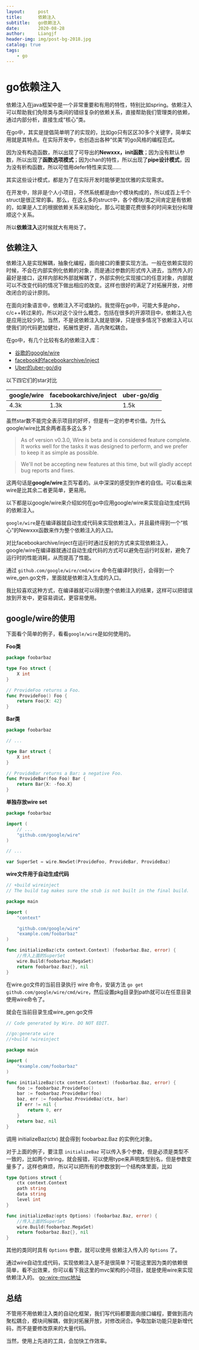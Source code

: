 ```yaml
---
layout:     post                  
title:      依赖注入
subtitle:   go依赖注入
date:       2020-08-28
author:     Liangjf
header-img: img/post-bg-2018.jpg
catalog: true                      
tags:                       
    - go
---
```


# go依赖注入

依赖注入在java框架中是一个非常重要和有用的特性，特别比如spring。依赖注入可以帮助我们免除类与类间的错综复杂的依赖关系，直接帮助我们管理类的依赖，通过内部分析，直接生成“核心”类。

在go中，其实是提倡简单明了的实现的，比如go只有区区30多个关键字，简单实用就是其特点。在实际开发中，也创造出各种“优美”的go风格的编程范式。

因为没有构造函数，所以出现了可导出的**Newxxx，init函数**；因为没有默认参数，所以出现了**函数选项模式**；因为chan的特性，所以出现了**pipe设计模式**，因为没有析构函数，所以可借用defer特性来实现......

其实这些设计模式，都是为了在实际开发时能够更加优雅的实现需求。

在开发中，除非是个人小项目，不然系统都是由n个模块构成的，所以成百上千个struct是很正常的事。那么，在这么多的struct中，各个模块/类之间肯定是有依赖的，如果是人工的根据依赖关系来初始化，那么可能要花费很多的时间来划分和理顺这个关系。

所以**依赖注入**这时候就大有用处了。

## 依赖注入
依赖注入是实现解耦，抽象化编程，面向接口的重要实现方法。一般在依赖实现的时候，不会在内部实例化依赖的对象，而是通过参数的形式传入进去，当然传入的最好是接口，这样内部和外部就解耦了，外部实例化实现接口的任意对象，内部就可以不改变代码的情况下做出相应的改变。这样也很好的满足了对拓展开放，对修改闭合的设计原则。

在面向对象语言中，依赖注入不可或缺的。我觉得在go中，可能大多是php，c/c++转过来的，所以对这个没什么概念，包括在很多的开源项目中，依赖注入也是应用比较少的。当然，不是说依赖注入就是银弹，只是很多情况下依赖注入可以使我们的代码更加健壮，拓展性更好，高内聚松耦合。

在go中，有几个比较有名的依赖注入库：

- [谷歌的google/wire](https://github.com/google/wire)
- [facebook的facebookarchive/inject](https://github.com/facebookarchive/inject)
- [Uber的uber-go/dig](https://github.com/uber-go/dig)

以下四它们的star对比

|google/wire|facebookarchive/inject|uber-go/dig|
|----|----|----|
|4.3k|1.3k|1.5k|


虽然star数不能完全表示项目的好坏，但是有一定的参考价值。为什么google/wire比其余两者高多这么多？

> As of version v0.3.0, Wire is beta and is considered feature complete. It works well for the tasks it was designed to perform, and we prefer to keep it as simple as possible.

> We'll not be accepting new features at this time, but will gladly accept bug reports and fixes.

这两句话是**google/wire**主页写着的。从中深深的感受到作者的自信。可以看出来wire是比其余二者更简单，更易用。

以下都是以google/wire来介绍如何在go中应用google/wire来实现自动生成代码的依赖注入。

`google/wire`是在编译器就自动生成代码来实现依赖注入，并且最终得到一个“核心”的Newxxx函数来作为整个依赖注入的入口。

对比facebookarchive/inject在运行时通过反射的方式来实现依赖注入，google/wire在编译器就通过自动生成代码的方式可以避免在运行时反射，避免了运行时的性能消耗，从而提高了性能。

通过 `github.com/google/wire/cmd/wire` 命令在编译时执行，会得到一个wire_gen.go文件，里面就是依赖注入生成的入口。

我比较喜欢这种方式，在编译器就可以得到整个依赖注入的结果，这样可以把错误放到开发中，更容易调试，更容易使用。

## google/wire的使用

下面看个简单的例子，看看`google/wire`是如何使用的。

**Foo类**
```go
package foobarbaz

type Foo struct {
    X int
}

// ProvideFoo returns a Foo.
func ProvideFoo() Foo {
    return Foo{X: 42}
}
```

**Bar类**
```go
package foobarbaz

// ...

type Bar struct {
    X int
}

// ProvideBar returns a Bar: a negative Foo.
func ProvideBar(foo Foo) Bar {
    return Bar{X: -foo.X}
}
```

**单独存放wire set**
```go
package foobarbaz

import (
    // ...
    "github.com/google/wire"
)

// ...

var SuperSet = wire.NewSet(ProvideFoo, ProvideBar, ProvideBaz)
```

**wire文件用于自动生成代码**
```go
// +build wireinject
// The build tag makes sure the stub is not built in the final build.

package main

import (
    "context"

    "github.com/google/wire"
    "example.com/foobarbaz"
)

func initializeBaz(ctx context.Context) (foobarbaz.Baz, error) {
    //传入上面的SuperSet
    wire.Build(foobarbaz.MegaSet)
    return foobarbaz.Baz{}, nil
}
```

在wire.go文件的当前目录执行 wire 命令，安装方法 `go get github.com/google/wire/cmd/wire`，然后设置pkg目录到path就可以在任意目录使用wire命令了。


就会在当前目录生成wire_gen.go文件

```go
// Code generated by Wire. DO NOT EDIT.

//go:generate wire
//+build !wireinject

package main

import (
    "example.com/foobarbaz"
)

func initializeBaz(ctx context.Context) (foobarbaz.Baz, error) {
    foo := foobarbaz.ProvideFoo()
    bar := foobarbaz.ProvideBar(foo)
    baz, err := foobarbaz.ProvideBaz(ctx, bar)
    if err != nil {
        return 0, err
    }
    return baz, nil
}
```

调用 initializeBaz(ctx) 就会得到 foobarbaz.Baz 的实例化对象。

对于上面的例子，要注意 `initializeBaz` 可以传入多个参数，但是必须是类型不一致的，比如两个string，就会报错，可以使用type来声明类型别名，但是参数变量多了，这样也麻烦，所以可以把所有的参数放到一个结构体里面，比如

```go
type Options struct {
    ctx context.Context
    path string
    data string
    level int
}

func initializeBaz(opts Options) (foobarbaz.Baz, error) {
    //传入上面的SuperSet
    wire.Build(foobarbaz.MegaSet)
    return foobarbaz.Baz{}, nil
}
```

其他的类同时具有 `Options` 参数，就可以使用 依赖注入传入的 `Options` 了。


通过wire自动生成代码，实现依赖注入是不是很简单？可能这里因为类的依赖很简单，看不出效果，你可以看下我这里的mvc架构的小项目，就是使用wire来实现依赖注入的。
[go-wire-mvc地址](https://github.com/liangjfblue/go-cores/tree/master/go-wire-mvc)

## 总结
不管用不用依赖注入类的自动化框架，我们写代码都要面向接口编程，要做到高内聚松耦合，模块间解耦，做到对拓展开放，对修改闭合。争取加新功能只是新增代码，而不是要修改原来的大量代码。

当然，使用上先进的工具，会加快工作效率。